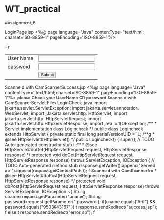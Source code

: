 # WT_practical

#assignment_6

LoginPage.jsp
<%@ page language="Java" contentType="text/html; charset=ISO-8859-1"
pageEncoding="ISO-8859-1'%>
<!DOCTYPE html>
<html>
<head>
<meta charset="ISO-8859-1'>
<title>login page</title>
</head>
<body>
<form method="post" action=" ‘Logincheck">
<table>
=r
<td>User Name</td>
<td><input type="text"
name="uname"></td>
</tr>
<tr>
<td>password</td>
<td><input type="password"
name="password"></td>
</tr>
<tr>
<td></td>
<td><input type="submit"
name="Login"></td>
</tr>
</table>
</form>
</body>
</html>
Scanne d with CamScannerSuccess.jsp
<%@ page language="Java" contentType=' text/html; charset=ISO-8859-1"
pageEncoding="ISO-8859-1"%>
<!DOCTYPE html>
<html>
<head>
<meta charset="ISO-8859-1'>
<title>Insert title here</title>
</head>
<body>
<hi>
Welcome you are Logged in </h1>
</body>
</html>
error.jsp
<%@ page language="java" contentType= text/html; charset=ISO-8859-1"
pageEncoding= "ISO-8859-1'%>
<!DOCTYPE html>
<html>
<head>
<meta charset="ISO-8859-1'>
<title>Insert title here</title>
</head>
<body>
please Check your
UserName OR password
</body>
</html>
Scanne d with CamScannerServlet Files
LoginCheck. java
import jakarta.servlet.ServletException;
import jakarta.servlet.annotation. WebServlet;
import jJakarta.servlet.http. HttpServlet;
import jakarta.servlet.http. HttpServletRequest;
import jakarta.servlet.http.HttpServletResponse;
import java.io.1[OException;
/**
* Servlet implementation class Logincheck
*/
public class Logincheck extends HttpServlet {
private static final long serialVersionUID = 1L;
/**g
* @see HttpServlet#HttpServlet()
*/
public Logincheck() {
super();
// TODO Auto-generated constructor stub
i
;**
* @see HttpServlet#doGet(HttpServletRequest request, HttpServletResponse
response)
*/
protected void doGet(HttpServletRequest request, HttpServletResponse response)
throws ServletException, IOException {
// TODO Auto-generated method stub
response.getWriter().append("Served at:
").append(request.getContextPath());
f
Scanne d with CamScannerfre
* @see HttpServlet#doPost(HttpServletRequest request, HttpServletResponse
response)
*/
protected void doPost(HttpServletRequest request, HttpServletResponse response)
throws ServletException, IOException ~{
String uname=request.getParameter("uname');
String password=request.getParameter("
password );
if(uname.equals("Arif") && password.equals("9503643167'
))
t
response.sendRedirect("success.jsp");
f
else
t
response.sendRedirect("error.jsp");
f
